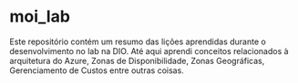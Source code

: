 # moi_lab
Este repositório contém um resumo das lições aprendidas durante o desenvolvimento no lab na DIO.
Até aqui aprendi conceitos relacionados à arquitetura do Azure, Zonas de Disponibilidade, Zonas Geográficas, Gerenciamento de Custos entre outras coisas.
